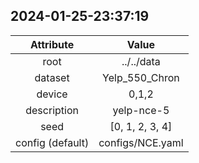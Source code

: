 
## 2024-01-25-23:37:19 


|  Attribute   |   Value   |
| :-------------: | :-----------: |
|  root  |   ../../data    |
|  dataset  |   Yelp_550_Chron    |
|  device  |   0,1,2    |
|  description  |   yelp-nce-5    |
|  seed  |   [0, 1, 2, 3, 4]    |
|  config (default)  |   configs/NCE.yaml    |
